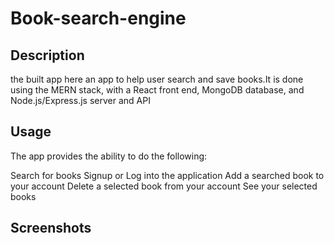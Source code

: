 # Book-search-engine

## Description

the built app here an app to help user search and save books.It is done using the MERN stack, with a React front end, MongoDB database, and Node.js/Express.js server and API

## Usage

The app provides the ability to do the following:

Search for books
Signup or Log into the application
Add a searched book to your account
Delete a selected book from your account
See your selected books

## Screenshots
